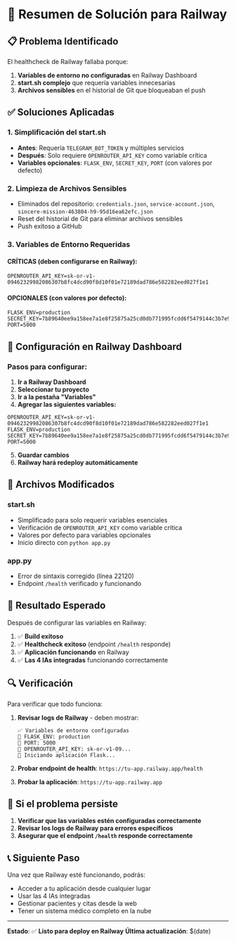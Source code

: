 # 🚀 Resumen de Solución para Railway

## 📋 **Problema Identificado**

El healthcheck de Railway fallaba porque:

1. **Variables de entorno no configuradas** en Railway Dashboard
2. **start.sh complejo** que requería variables innecesarias
3. **Archivos sensibles** en el historial de Git que bloqueaban el push

## ✅ **Soluciones Aplicadas**

### 1. **Simplificación del start.sh**

- **Antes**: Requería `TELEGRAM_BOT_TOKEN` y múltiples servicios
- **Después**: Solo requiere `OPENROUTER_API_KEY` como variable crítica
- **Variables opcionales**: `FLASK_ENV`, `SECRET_KEY`, `PORT` (con valores por defecto)

### 2. **Limpieza de Archivos Sensibles**

- Eliminados del repositorio: `credentials.json`, `service-account.json`, `sincere-mission-463804-h9-95d16ea62efc.json`
- Reset del historial de Git para eliminar archivos sensibles
- Push exitoso a GitHub

### 3. **Variables de Entorno Requeridas**

#### **CRÍTICAS (deben configurarse en Railway):**

```
OPENROUTER_API_KEY=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
```

#### **OPCIONALES (con valores por defecto):**

```
FLASK_ENV=production
SECRET_KEY=7b89640ee9a158ee7a1e8f25875a25cd0db771995fcdd6f5479144c3b7e9831c
PORT=5000
```

## 🔧 **Configuración en Railway Dashboard**

### **Pasos para configurar:**

1. **Ir a Railway Dashboard**
2. **Seleccionar tu proyecto**
3. **Ir a la pestaña "Variables"**
4. **Agregar las siguientes variables:**

```
OPENROUTER_API_KEY=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
FLASK_ENV=production
SECRET_KEY=7b89640ee9a158ee7a1e8f25875a25cd0db771995fcdd6f5479144c3b7e9831c
PORT=5000
```

5. **Guardar cambios**
6. **Railway hará redeploy automáticamente**

## 📁 **Archivos Modificados**

### **start.sh**

- Simplificado para solo requerir variables esenciales
- Verificación de `OPENROUTER_API_KEY` como variable crítica
- Valores por defecto para variables opcionales
- Inicio directo con `python app.py`

### **app.py**

- Error de sintaxis corregido (línea 22120)
- Endpoint `/health` verificado y funcionando

## 🎯 **Resultado Esperado**

Después de configurar las variables en Railway:

1. ✅ **Build exitoso**
2. ✅ **Healthcheck exitoso** (endpoint `/health` responde)
3. ✅ **Aplicación funcionando** en Railway
4. ✅ **Las 4 IAs integradas** funcionando correctamente

## 🔍 **Verificación**

Para verificar que todo funciona:

1. **Revisar logs de Railway** - deben mostrar:

   ```
   ✅ Variables de entorno configuradas
   🔧 FLASK_ENV: production
   🔧 PORT: 5000
   🔧 OPENROUTER_API_KEY: sk-or-v1-09...
   🚀 Iniciando aplicación Flask...
   ```

2. **Probar endpoint de health**: `https://tu-app.railway.app/health`

3. **Probar la aplicación**: `https://tu-app.railway.app`

## 🚨 **Si el problema persiste**

1. **Verificar que las variables estén configuradas correctamente**
2. **Revisar los logs de Railway para errores específicos**
3. **Asegurar que el endpoint `/health` responde correctamente**

## 📞 **Siguiente Paso**

Una vez que Railway esté funcionando, podrás:

- Acceder a tu aplicación desde cualquier lugar
- Usar las 4 IAs integradas
- Gestionar pacientes y citas desde la web
- Tener un sistema médico completo en la nube

---

**Estado**: ✅ **Listo para deploy en Railway**
**Última actualización**: $(date)

